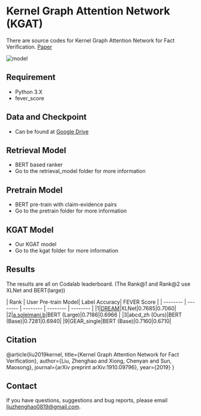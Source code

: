 # Kernel Graph Attention Network (KGAT)
There are source codes for Kernel Graph Attention Network for Fact Verification. [Paper](https://arxiv.org/pdf/1910.09796.pdf)


![model](https://github.com/thunlp/KernelGAT/blob/master/model.png)

## Requirement
* Python 3.X
* fever_score


## Data and Checkpoint
* Can be found at [Google Drive](https://drive.google.com/open?id=1cv9dfYN_dF8GyILFbON6IUB-iU3nsNLp)


## Retrieval Model
* BERT based ranker
* Go to the retrieval_model folder for more information

## Pretrain Model
* BERT pre-train with claim-evidence pairs
* Go to the pretrain folder for more information

## KGAT Model
* Our KGAT model
* Go to the kgat folder for more information


## Results
The results are all on Codalab leaderboard. (The Rank@1 and Rank@2 use XLNet and BERT(large))


| Rank | User  Pre-train Model| Label Accuracy| FEVER Score |
| --------  | -------- | -------- | --------  | --------  |
|1|[DREAM](https://arxiv.org/pdf/1909.03745.pdf)|XLNet|0\.7685|0\.7060|
|2|[a.soleimani.b](https://arxiv.org/pdf/1910.02655.pdf)|BERT (Large)|0\.7186|0\.6966 |
|3|abcd_zh (Ours)|BERT (Base)|0\.7281|0\.6940|
|9|GEAR_single|BERT (Base)|0\.7160|0\.6710|


## Citation
@article{liu2019kernel,
  title={Kernel Graph Attention Network for Fact Verification},
  author={Liu, Zhenghao and Xiong, Chenyan and Sun, Maosong},
  journal={arXiv preprint arXiv:1910.09796},
  year={2019}
}

## Contact
If you have questions, suggestions and bug reports, please email liuzhenghao0819@gmail.com.